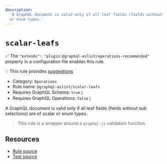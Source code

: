 ```yaml
---
description:
  'A GraphQL document is valid only if all leaf fields (fields without sub selections) are of scalar
  or enum types.'
---
```


# `scalar-leafs`

✅ The `"extends": "plugin:@graphql-eslint/operations-recommended"` property in a configuration file
enables this rule.

💡 This rule provides
[suggestions](https://eslint.org/docs/developer-guide/working-with-rules#providing-suggestions)

- Category: `Operations`
- Rule name: `@graphql-eslint/scalar-leafs`
- Requires GraphQL Schema: `true`
  [ℹ️](/docs/getting-started#extended-linting-rules-with-graphql-schema)
- Requires GraphQL Operations: `false`
  [ℹ️](/docs/getting-started#extended-linting-rules-with-siblings-operations)

A GraphQL document is valid only if all leaf fields (fields without sub selections) are of scalar or
enum types.

> This rule is a wrapper around a `graphql-js` validation function.

## Resources

- [Rule source](https://github.com/graphql/graphql-js/blob/main/src/validation/rules/ScalarLeafsRule.ts)
- [Test source](https://github.com/graphql/graphql-js/tree/main/src/validation/__tests__/ScalarLeafsRule-test.ts)

